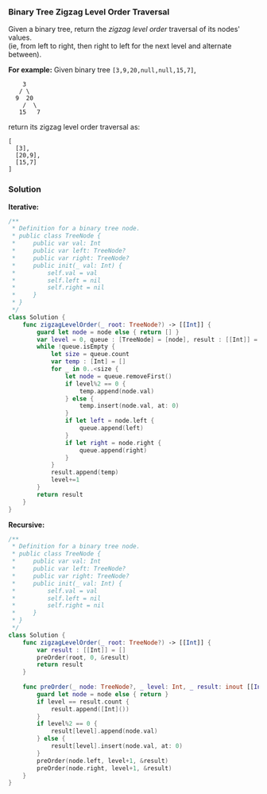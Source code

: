 
### Binary Tree Zigzag Level Order Traversal

Given a binary tree, return the *zigzag level order* traversal of its nodes' values.</br> 
(ie, from left to right, then right to left for the next level and alternate between).

__For example:__
Given binary tree `[3,9,20,null,null,15,7]`,
```
    3
   / \
  9  20
    /  \
   15   7
```
return its zigzag level order traversal as:
```
[
  [3],
  [20,9],
  [15,7]
]
```

### Solution
__Iterative:__
```Swift
/**
 * Definition for a binary tree node.
 * public class TreeNode {
 *     public var val: Int
 *     public var left: TreeNode?
 *     public var right: TreeNode?
 *     public init(_ val: Int) {
 *         self.val = val
 *         self.left = nil
 *         self.right = nil
 *     }
 * }
 */
class Solution {
    func zigzagLevelOrder(_ root: TreeNode?) -> [[Int]] {
        guard let node = node else { return [] }
        var level = 0, queue : [TreeNode] = [node], result : [[Int]] = []
        while !queue.isEmpty {
            let size = queue.count
            var temp : [Int] = []
            for _ in 0..<size {
                let node = queue.removeFirst()
                if level%2 == 0 {
                    temp.append(node.val)
                } else {
                    temp.insert(node.val, at: 0)
                }
                if let left = node.left {
                    queue.append(left)
                }
                if let right = node.right {
                    queue.append(right)
                }
            }
            result.append(temp)
            level+=1
        }
        return result
    }
}
```
__Recursive:__
```Swift
/**
 * Definition for a binary tree node.
 * public class TreeNode {
 *     public var val: Int
 *     public var left: TreeNode?
 *     public var right: TreeNode?
 *     public init(_ val: Int) {
 *         self.val = val
 *         self.left = nil
 *         self.right = nil
 *     }
 * }
 */
class Solution {
    func zigzagLevelOrder(_ root: TreeNode?) -> [[Int]] {
        var result : [[Int]] = []
        preOrder(root, 0, &result)
        return result
    }
    
    func preOrder(_ node: TreeNode?, _ level: Int, _ result: inout [[Int]]) {
        guard let node = node else { return }
        if level == result.count {
            result.append([Int]())
        }
        if level%2 == 0 {
            result[level].append(node.val)
        } else {
            result[level].insert(node.val, at: 0)
        }
        preOrder(node.left, level+1, &result)
        preOrder(node.right, level+1, &result)
    }
}
```